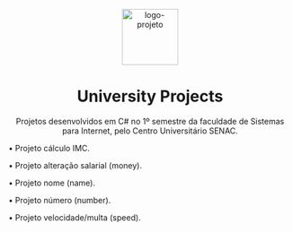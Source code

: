 <p align="center"> <img src="https://github.com/alvesvn/university-projects/assets/96539606/85cde0bb-3b66-4032-9031-936baa224b80" alt="logo-projeto" height="100" widht="100" /></center>
<h1 align="center">University Projects</h1>
<p align="center">Projetos desenvolvidos em C# no 1º semestre da faculdade de Sistemas para Internet, pelo Centro Universitário SENAC.</center>
<br>
<p align="left">• Projeto cálculo IMC. </p>
<p align="left">• Projeto alteração salarial (money).</p>
<p align="left">• Projeto nome (name).</p>
<p align="left">• Projeto número (number).</p>
<p align="left">• Projeto velocidade/multa (speed).</p>



